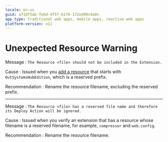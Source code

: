 ```yaml
---
locale: en-us
guid: a718f5ab-fe6d-4f5f-b176-172ed90c9a0c
app_type: traditional web apps, mobile apps, reactive web apps
platform-version: o11
---
```


# Unexpected Resource Warning

Message
:   `The Resource <file> should not be included in the Extension.`

Cause
:   Issued when you [add a resource](<../../../extensibility-and-integration/integration-studio/managing-extensions/resource-define.md>) that starts with `OutSystemsHubEdition`, which is a reserved prefix.

Recommendation
:   Rename the resource filename, excluding the reserved prefix.

---

Message
:   `The Resource <file> has a reserved file name and therefore its Deploy Action will be ignored.`

Cause
:   Issued when you verify an extension that has a resource whose filename is a reserved filename, for example, `compressor` and `web.config`.

Recommendation
:   Rename the resource filename.
